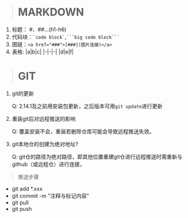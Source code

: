 ># MARKDOWN 
1. 标题： #、##...(h1-h6)
2. 代码块：`` `code block` ``,`` ```big code block``` ``
3. 图链：`<a href="###">[###](图片连接)</a>`
4. 表格: 
    |a|b|c|
    |-|-|-|
    |d|e|f|


># GIT 

1. git的更新


    Q: 2.14.1及之前用安装包更新，之后版本可用`git update`进行更新

2. 重装git后对远程推送的影响 

    Q: 覆盖安装不会，重装若删除仓库可能会导致远程推送失效。

3. git本地仓的创建为绝对地址?

    Q: git仓的路径为绝对路径，即其他位置重建git仓进行远程推送时需重新与github（或远程仓）进行连接，

> 推送步骤

* git add *.xxx
* git commit -m<!--message--> "注释与标记内容"
* git pull
* git push



 

